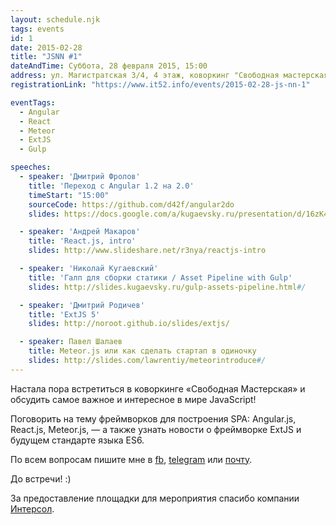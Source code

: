 ```yaml
---
layout: schedule.njk
tags: events
id: 1
date: 2015-02-28
title: "JSNN #1"
dateAndTime: Суббота, 28 февраля 2015, 15:00
address: ул. Магистратская 3/4, 4 этаж, коворкинг "Свободная мастерская"
registrationLink: "https://www.it52.info/events/2015-02-28-js-nn-1"

eventTags:
  - Angular
  - React
  - Meteor
  - ExtJS
  - Gulp

speeches:
  - speaker: 'Дмитрий Фролов'
    title: 'Переход с Angular 1.2 на 2.0'
    timeStart: "15:00"
    sourceCode: https://github.com/d42f/angular2do
    slides: https://docs.google.com/a/kugaevsky.ru/presentation/d/16zK4XFgAUbOXswwzUiG1Ij8lWS0BLttFNuCoiAlOXzk/

  - speaker: 'Андрей Макаров'
    title: 'React.js, intro'
    slides: http://www.slideshare.net/r3nya/reactjs-intro

  - speaker: 'Николай Кугаевский'
    title: 'Галп для сборки статики / Asset Pipeline with Gulp'
    slides: http://slides.kugaevsky.ru/gulp-assets-pipeline.html#/

  - speaker: 'Дмитрий Родичев'
    title: 'ExtJS 5'
    slides: http://noroot.github.io/slides/extjs/

  - speaker: Павел Шалаев
    title: Meteor.js или как сделать стартап в одиночку 
    slides: http://slides.com/lawrentiy/meteorintroduce#/
---
```


Настала пора встретиться в коворкинге «Свободная Мастерская» и обсудить самое важное и интересное в мире JavaScript!

Поговорить на тему фреймворков для построения SPA: Angular.js, React.js, Meteor.js, — а также узнать новости о фреймворке ExtJS и будущем стандарте языка ES6.


По всем вопросам пишите мне в [fb](https://www.facebook.com/r3nya), [telegram](https://telegram.me/r3nya) или [почту](mailto:me@r3nya.ru).

До встречи! :)

За предоставление площадки для мероприятия спасибо компании [Интерсол](http://intersol.pro/).
